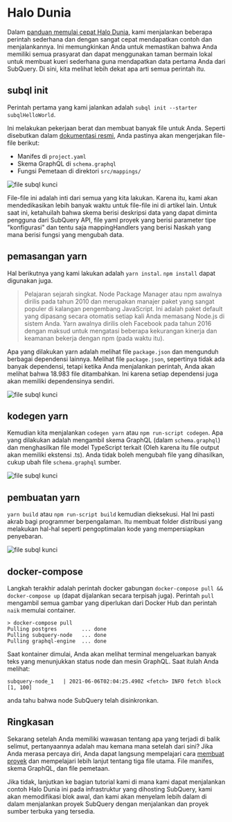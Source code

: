 # Halo Dunia

Dalam [panduan memulai cepat Halo Dunia](helloworld-localhost.md), kami menjalankan beberapa perintah sederhana dan dengan sangat cepat mendapatkan contoh dan menjalankannya. Ini memungkinkan Anda untuk memastikan bahwa Anda memiliki semua prasyarat dan dapat menggunakan taman bermain lokal untuk membuat kueri sederhana guna mendapatkan data pertama Anda dari SubQuery. Di sini, kita melihat lebih dekat apa arti semua perintah itu.

## subql init

Perintah pertama yang kami jalankan adalah `subql init --starter subqlHelloWorld`.

Ini melakukan pekerjaan berat dan membuat banyak file untuk Anda. Seperti disebutkan dalam [dokumentasi resmi](quickstart.md#configure-and-build-the-starter-project), Anda pastinya akan mengerjakan file-file berikut:

- Manifes di `project.yaml`
- Skema GraphQL di `schema.graphql`
- Fungsi Pemetaan di direktori `src/mappings/`

![file subql kunci](/assets/img/main_subql_files.png)

File-file ini adalah inti dari semua yang kita lakukan. Karena itu, kami akan mendedikasikan lebih banyak waktu untuk file-file ini di artikel lain. Untuk saat ini, ketahuilah bahwa skema berisi deskripsi data yang dapat diminta pengguna dari SubQuery API, file yaml proyek yang berisi parameter tipe "konfigurasi" dan tentu saja mappingHandlers yang berisi Naskah yang mana berisi fungsi yang mengubah data.

## pemasangan yarn

Hal berikutnya yang kami lakukan adalah `yarn instal`. `npm install` dapat digunakan juga.

> Pelajaran sejarah singkat. Node Package Manager atau npm awalnya dirilis pada tahun 2010 dan merupakan manajer paket yang sangat populer di kalangan pengembang JavaScript. Ini adalah paket default yang dipasang secara otomatis setiap kali Anda memasang Node.js di sistem Anda. Yarn awalnya dirilis oleh Facebook pada tahun 2016 dengan maksud untuk mengatasi beberapa kekurangan kinerja dan keamanan bekerja dengan npm (pada waktu itu).

Apa yang dilakukan yarn adalah melihat file `package.json` dan mengunduh berbagai dependensi lainnya. Melihat file `package.json`, sepertinya tidak ada banyak dependensi, tetapi ketika Anda menjalankan perintah, Anda akan melihat bahwa 18.983 file ditambahkan. Ini karena setiap dependensi juga akan memiliki dependensinya sendiri.

![file subql kunci](/assets/img/dependencies.png)

## kodegen yarn

Kemudian kita menjalankan `codegen yarn` atau `npm run-script codegen`. Apa yang dilakukan adalah mengambil skema GraphQL (dalam `schema.graphql`) dan menghasilkan file model TypeScript terkait (Oleh karena itu file output akan memiliki ekstensi .ts). Anda tidak boleh mengubah file yang dihasilkan, cukup ubah file `schema.graphql` sumber.

![file subql kunci](/assets/img/typescript.png)

## pembuatan yarn

`yarn build` atau `npm run-script build` kemudian dieksekusi. Hal Ini pasti akrab bagi programmer berpengalaman. Itu membuat folder distribusi yang melakukan hal-hal seperti pengoptimalan kode yang mempersiapkan penyebaran.

![file subql kunci](/assets/img/distribution_folder.png)

## docker-compose

Langkah terakhir adalah perintah docker gabungan `docker-compose pull && docker-compose up` (dapat dijalankan secara terpisah juga). Perintah `pull` mengambil semua gambar yang diperlukan dari Docker Hub dan perintah `naik` memulai container.

```shell
> docker-compose pull
Pulling postgres        ... done
Pulling subquery-node   ... done
Pulling graphql-engine  ... done
```

Saat kontainer dimulai, Anda akan melihat terminal mengeluarkan banyak teks yang menunjukkan status node dan mesin GraphQL. Saat itulah Anda melihat:

```
subquery-node_1   | 2021-06-06T02:04:25.490Z <fetch> INFO fetch block [1, 100]
```

anda tahu bahwa node SubQuery telah disinkronkan.

## Ringkasan

Sekarang setelah Anda memiliki wawasan tentang apa yang terjadi di balik selimut, pertanyaannya adalah mau kemana mana setelah dari sini? Jika Anda merasa percaya diri, Anda dapat langsung mempelajari cara [membuat proyek](../create/introduction.md) dan mempelajari lebih lanjut tentang tiga file utama. File manifes, skema GraphQL, dan file pemetaan.

Jika tidak, lanjutkan ke bagian tutorial kami di mana kami dapat menjalankan contoh Halo Dunia ini pada infrastruktur yang dihosting SubQuery, kami akan memodifikasi blok awal, dan kami akan menyelam lebih dalam di dalam menjalankan proyek SubQuery dengan menjalankan dan proyek sumber terbuka yang tersedia.
